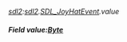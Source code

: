 _[sdl2](../../modules/sdl2/sdl2-module.md):[sdl2](../../modules/sdl2/sdl2-module.md).[SDL\_JoyHatEvent](../../modules/sdl2/sdl2-sdl_joyhatevent.md).value_
##### Field value:[Byte](../../modules/wonkey/wonkey-types-byte.md)
